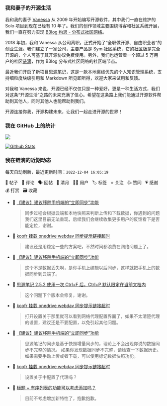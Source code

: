 ### 我和妻子的开源生活

我和我的妻子 [Vanessa](https://github.com/Vanessa219) 从 2009 年开始编写开源软件，其中我们一直在维护的 Solo 项目到现在已经有 10 年了。我们的创作领域主要围绕博客和社区系统开展，我们一直在努力实现 [B3log 构思 - 分布式社区网络](https://ld246.com/article/1546941897596)。

2018 年初，我和 Vanessa 从公司离职，正式开始了“全职做开源、自由职业者”的创业生涯。我们建立了一家公司，主要产品是 Sym 社区系统，它的[社区版](https://github.com/88250/symphony)是完全开源的，个人可基于其开源协议免费使用。另外，我们也运营着一个超过 5 万用户的社区[链滴](https://ld246.com)，作为 B3log 分布式社区网络的社区端节点。

最近我们开启了新项目[思源笔记](https://github.com/siyuan-note/siyuan)，这是一款本地离线优先的个人知识管理系统，支持细粒度块级引用和 Markdown 所见即所得，欢迎大家来试用和反馈。

对我和 Vanessa 来说，开源已经不仅仅只是一种爱好，更是一种生活方式，我们对这条“开源生活”之路的未来充满了信心。希望在这条路上我们能通过开源软件帮助到其他人，同时其他人也能帮助到我们。

开源连接你我，开源构建未来，让我们一起走进开源的世界！

### 我在 GitHub 上的统计

<a title="Hits" target="_blank" href="https://github.com/88250/88250"><img src="https://hits.b3log.org/88250/88250.svg"></a>

[![Github Stats](https://github-readme-stats.vercel.app/api?username=88250&theme=tokyonight&show_icons=true)](https://github.com/88250)

<!--events start -->

### 我在链滴的近期动态

每天自动刷新，最近更新时间：`2022-12-04 16:05:19`

📝 帖子 &nbsp; 💬 评论 &nbsp; 🗣 回帖 &nbsp; 🌙 清月 &nbsp; 👨‍💻 用户 &nbsp; 🏷️ 标签 &nbsp; ⭐️ 关注 &nbsp; 👍 赞同 &nbsp; 💗 感谢 &nbsp; 💰 打赏 &nbsp; 🗃 收藏

* 💬 [【建议】建议移除手机端的“立即同步”功能](https://ld246.com/article/1670137333741/comment/1670141026302#comments)

  > 同步过程会根据云端和本地快照来判断上传和下载数据，你遇到的问题我们这里目前无法重现，后续我们会继续收集更多用户的反馈看下是否能定位，谢谢。
* 💬 [koofr 挂载 onedrive webdav 同步提示链接超时](https://ld246.com/article/1670135925092/comment/1670139301873#comments)

  > 建议还是用稳定一些的方案吧，不然时间都浪费在网络问题上了。
* 💬 [【建议】建议移除手机端的“立即同步”功能](https://ld246.com/article/1670137333741/comment/1670138859005#comments)

  > 这个不是数据丢失啊，是你手机上编辑以后同步，这样就把手机上的数据同步到云端了。
* 💬 [思源笔记 2.5.2 使用一次 Ctrl+F 后，Ctrl+P 默认限定在当前文档内](https://ld246.com/article/1670137441658/comment/1670137803070#comments)

  > 这个问题下个版本会修复，谢谢。
* 💬 [koofr 挂载 onedrive webdav 同步提示链接超时](https://ld246.com/article/1670135925092/comment/1670137761958#comments)

  > 打开设置关于那里就可以看到网络代理配置界面了，如果不太清楚代理的设置，建议还是不要配置，以免引起其他问题。
* 💬 [【建议】建议移除手机端的“立即同步”功能](https://ld246.com/article/1670137333741/comment/1670137667293#comments)

  > 思源笔记的同步是基于快照增量同步的，理论上不会出现你说的数据同步不完整的情况。 如果你发现数据同步不完整，请检查一下数据历史。如果需要手动上传或者下载，可以使用标记数据快照功能。
* 💬 [koofr 挂载 onedrive webdav 同步提示链接超时](https://ld246.com/article/1670135925092/comment/1670137154201#comments)

  > 设置关于中配置了代理吗？
* 💬 [标题 + 有序列表的功能可以考虑添加吗？](https://ld246.com/article/1667895916537/comment/1670137079330#comments)

  > 目前不考虑增加新特性了，抱歉抱歉。


<!--events end -->
